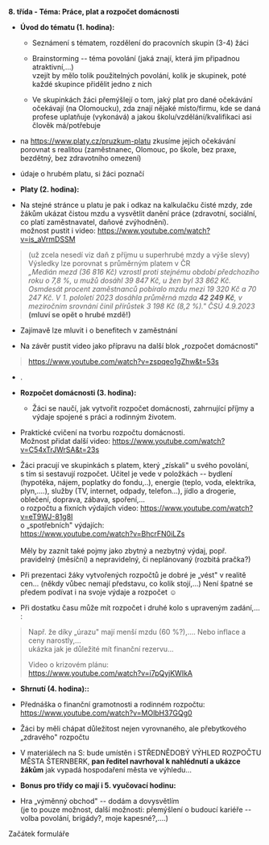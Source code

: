 **8. třída - Téma: Práce, plat a rozpočet domácnosti**

- **Úvod do tématu (1. hodina):**

  - Seznámení s tématem, rozdělení do pracovních skupin (3-4) žáci

  - Brainstorming -- téma povolání (jaká znají, která jim připadnou
    atraktivní,...)\
    vzejít by mělo tolik použitelných povolání, kolik je skupinek, poté
    každé skupince přidělit jedno z nich

  - Ve skupinkách žáci přemýšlejí o tom, jaký plat pro dané očekávání
    očekávají (na Olomoucku), zda znají nějaké místo/firmu, kde se daná
    profese uplatňuje (vykonává) a jakou školu/vzdělání/kvalifikaci asi
    člověk má/potřebuje

- na <https://www.platy.cz/pruzkum-platu> zkusíme jejich očekávání
  porovnat s realitou (zaměstnanec, Olomouc, po škole, bez praxe,
  bezdětný, bez zdravotního omezení)

- údaje o hrubém platu, si žáci poznačí

- **Platy (2. hodina):**

- Na stejné stránce u platu je pak i odkaz na kalkulačku čisté mzdy, zde
  žákům ukázat čistou mzdu a vysvětlit danění práce (zdravotní,
  sociální, co platí zaměstnavatel, daňové zvýhodnění).\
  možnost pustit i video: <https://www.youtube.com/watch?v=is_aVrmDSSM>

> (už zcela nesedí viz daň z příjmu u superhrubé mzdy a výše slevy)\
> Výsledky lze porovnat s průměrným platem v ČR\
> *„Medián mezd (36 816 Kč) vzrostl proti stejnému období předchozího
> roku o 7,8 %, u mužů dosáhl 39 847 Kč, u žen byl 33 862 Kč. Osmdesát
> procent zaměstnanců pobíralo mzdu mezi 19 320 Kč a 70 247 Kč. V 1.
> pololetí 2023 dosáhla průměrná mzda **42 249 Kč**, v meziročním
> srovnání činil přírůstek 3 198 Kč (8,2 %)." ČSÚ 4.9.2023*\
> **(mluví se opět o hrubé mzdě!)**

- Zajímavě lze mluvit i o benefitech v zaměstnání

- Na závěr pustit video jako přípravu na další blok „rozpočet
  domácnosti"

> <https://www.youtube.com/watch?v=zspqeo1gZhw&t=53s>

- .

<!-- -->

- **Rozpočet domácnosti (3. hodina):**

  - Žáci se naučí, jak vytvořit rozpočet domácnosti, zahrnující příjmy a
    výdaje spojené s práci a rodinným životem.

- Praktické cvičení na tvorbu rozpočtu domácnosti.\
  Možnost přidat další video:
  <https://www.youtube.com/watch?v=C54xTrJWrSA&t=23s>

- Žáci pracují ve skupinkách s platem, který „získali" u svého povolání,
  s tím si sestavují rozpočet. Učitel je vede v položkách -- bydlení
  (hypotéka, nájem, poplatky do fondu,..), energie (teplo, voda,
  elektrika, plyn,....), služby (TV, internet, odpady, telefon...),
  jídlo a drogerie, oblečení, doprava, zábava, spoření,...\
  o rozpočtu a fixních výdajích video:
  <https://www.youtube.com/watch?v=eT9WJ-81g8I>\
  o „spotřebních" výdajích:\
  <https://www.youtube.com/watch?v=BhcrFN0iLZs>\
  \
  Měly by zaznít také pojmy jako zbytný a nezbytný výdaj, popř.
  pravidelný (měsíční) a nepravidelný, či neplánovaný (rozbitá pračka?)

- Při prezentaci žáky vytvořených rozpočtů je dobré je „vést" v realitě
  cen... (někdy vůbec nemají představu, co kolik stojí,...) Není špatné
  se předem podívat i na svoje výdaje a rozpočet ☺

- Při dostatku času může mít rozpočet i druhé kolo s upraveným
  zadání,\... :

> Např. že díky „úrazu" mají menší mzdu (60 %?),.... Nebo inflace a ceny
> narostly,...\
> ukázka jak je důležité mít finanční rezervu...
>
> Video o krizovém plánu:\
> <https://www.youtube.com/watch?v=i7pQyjKWIkA>

- **Shrnutí (4. hodina)::**

- Přednáška o finanční gramotnosti a rodinném rozpočtu:\
  <https://www.youtube.com/watch?v=MOlbH37GQg0>

- Žáci by měli chápat důležitost nejen vyrovnaného, ale přebytkového
  „zdravého" rozpočtu

- V materiálech na S: bude umístěn i STŘEDNĚDOBÝ VÝHLED ROZPOČTU MĚSTA
  ŠTERNBERK, **pan ředitel navrhoval k nahlédnutí a ukázce žákům** jak
  vypadá hospodaření města ve výhledu...

- **Bonus pro třídy co mají i 5. vyučovací hodinu:**

- Hra „výměnný obchod" -- dodám a dovysvětlím\
  (je to pouze možnost, další možnosti: přemýšlení o budoucí kariéře --
  volba povolání, brigády?, moje kapesné?,....)

Začátek formuláře
